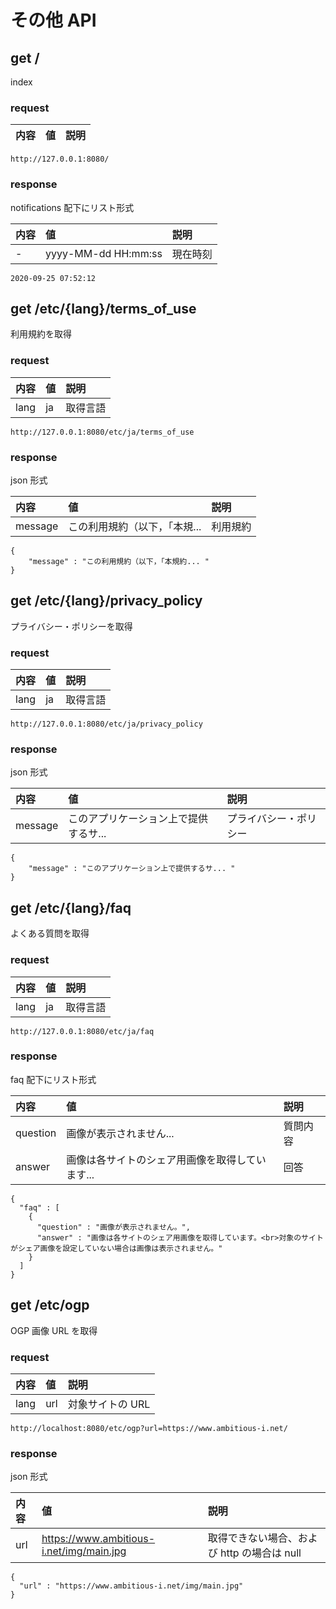 # その他 API

## get /

index

### request

内容 | 値 | 説明
:--|:--|:--

```
http://127.0.0.1:8080/
```

### response

notifications 配下にリスト形式

内容 | 値 | 説明
:--|:--|:--
\- | yyyy-MM-dd HH:mm:ss | 現在時刻

```
2020-09-25 07:52:12
```

## get /etc/{lang}/terms_of_use

利用規約を取得

### request

内容 | 値 | 説明
:--|:--|:--
lang | ja | 取得言語

```
http://127.0.0.1:8080/etc/ja/terms_of_use
```

### response

json 形式

内容 | 値 | 説明
:--|:--|:--
message | この利用規約（以下，「本規... | 利用規約

```
{
    "message" : "この利用規約（以下，「本規約... "
}
```

## get /etc/{lang}/privacy_policy

プライバシー・ポリシーを取得

### request

内容 | 値 | 説明
:--|:--|:--
lang | ja | 取得言語

```
http://127.0.0.1:8080/etc/ja/privacy_policy
```

### response

json 形式

内容 | 値 | 説明
:--|:--|:--
message | このアプリケーション上で提供するサ... | プライバシー・ポリシー

```
{
    "message" : "このアプリケーション上で提供するサ... "
}
```

## get /etc/{lang}/faq

よくある質問を取得

### request

内容 | 値 | 説明
:--|:--|:--
lang | ja | 取得言語

```
http://127.0.0.1:8080/etc/ja/faq
```

### response

faq 配下にリスト形式

内容 | 値 | 説明
:--|:--|:--
question | 画像が表示されません... | 質問内容
answer | 画像は各サイトのシェア用画像を取得しています... | 回答

```
{
  "faq" : [
    {
      "question" : "画像が表示されません。",
      "answer" : "画像は各サイトのシェア用画像を取得しています。<br>対象のサイトがシェア画像を設定していない場合は画像は表示されません。"
    }
  ]
}
```

## get /etc/ogp

OGP 画像 URL を取得

### request

内容 | 値 | 説明
:--|:--|:--
lang | url | 対象サイトの URL

```
http://localhost:8080/etc/ogp?url=https://www.ambitious-i.net/
```

### response

json 形式

内容 | 値 | 説明
:--|:--|:--
url | https://www.ambitious-i.net/img/main.jpg | 取得できない場合、および http の場合は null

```
{
  "url" : "https://www.ambitious-i.net/img/main.jpg"
}
```
